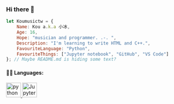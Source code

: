 ### Hi there 👋
```js
let Koumusictw = {
    Name: Kou a.k.a 小冰, 
    Age: 16,
    Hope: "musician and programmer. .-. ",
    Description: "I'm learning to write HTML and C++.",
    FavouriteLanguage: "Python",
    FavouriteThings: ["Jupyter notebook", "GitHub", "VS Code"]
}; // Maybe README.md is hiding some text?
```

#### 👨‍💻 Languages:
<a href="https://www.python.org" target="_blank"> 
<img src="https://cdn.jsdelivr.net/gh/devicons/devicon/icons/python/python-original.svg" alt="python" width="40" height="40"/>
</a>

<a href="https://jupyter.org/" target="_blank">
<img class="navbar-logo" src="/assets/logos/rectanglelogo-greytext-orangebody-greymoons.svg" alt="Jupyter Home" height="40" loading="eager">
</a>
